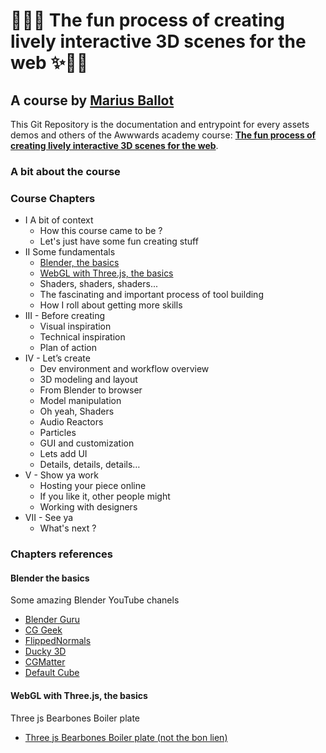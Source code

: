 # 👨‍💻✨ The fun process of creating lively interactive 3D scenes for the web ✨👨‍💻
## A course by <a target="_blank" href="https://mariusballot.com">Marius Ballot</a>

This Git Repository is the documentation and entrypoint for every assets demos and others of the Awwwards academy course: <strong><a target="_blank" href="https://awwwards.com/academy">The fun process of creating lively interactive 3D scenes for the web</a></strong>.

### A bit about the course

### Course Chapters
*  I A bit of context
    *  How this course came to be ?
    *  Let's just have some fun creating stuff
*  II Some fundamentals
    *  [Blender, the basics](#blenderBasics)
    *  [WebGL with Three.js, the basics](#threebasics)
    *  Shaders, shaders, shaders...
    *  The fascinating and important process of tool building
    *  How I roll about getting more skills
*  III - Before creating
    *  Visual inspiration
    *  Technical inspiration
    *  Plan of action
*  IV - Let’s create
    *  Dev environment and workflow overview
    *  3D modeling and layout
    *  From Blender to browser
    *  Model manipulation
    *  Oh yeah, Shaders
    *  Audio Reactors
    *  Particles
    *  GUI and customization
    *  Lets add UI
    *  Details, details, details…
*  V - Show ya work
    *  Hosting your piece online
    *  If you like it, other people might
    *  Working with designers
*  VII - See ya
    *  What's next ?

### Chapters references

#### Blender the basics<a name="blenderBasics"></a>

Some amazing Blender YouTube chanels
* <a target="_blank" href="https://www.youtube.com/user/AndrewPPrice">Blender Guru</a>
* <a target="_blank" href="https://www.youtube.com/user/Blenderfan93">CG Geek</a>
* <a target="_blank" href="https://www.youtube.com/user/FlippedNormalsTuts">FlippedNormals</a>
* <a target="_blank" href="https://www.youtube.com/channel/UCuNhGhbemBkdflZ1FGJ0lUQ">Ducky 3D</a>
* <a target="_blank" href="https://www.youtube.com/channel/UCy1f4m64dwCwk8CBZ_vHfPg">CGMatter</a>
* <a target="_blank" href="https://www.youtube.com/channel/UCdpWKLNfbROyoGPV46-zaUQ">Default Cube</a>

#### WebGL with Three.js, the basics <a name="threebasics"></a>

Three js Bearbones Boiler plate
* <a target="_blank" href="https://www.youtube.com/user/AndrewPPrice">Three js Bearbones Boiler plate (not the bon lien)</a>